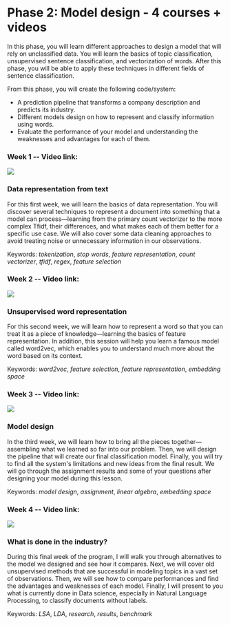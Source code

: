 # Phase 2: Model design - 4 courses + videos

In this phase, you will learn different approaches to design a model that will rely on unclassified data. You will learn the basics of topic classification, unsupervised sentence classification, and vectorization of words. After this phase, you will be able to apply these techniques in different fields of sentence classification.

From this phase, you will create the following code/system:
- A prediction pipeline that transforms a company description and predicts its industry.
- Different models design on how to represent and classify information using words.
- Evaluate the performance of your model and understanding the weaknesses and advantages for each of them.

### Week 1 -- Video link:
[<img src="https://deepnote.com/buttons/try-in-a-jupyter-notebook-white-small.svg">](https://deepnote.com/project/P21031-Industry-project-S1FIR-FFTlGcJuMGQp1GMQ/%2FP21031%2Fphase2%2Flesson_1.ipynb)
### Data representation from text
For this first week, we will learn the basics of data representation. You will discover several techniques to represent a document into something that a model can process—learning from the primary count vectorizer to the more complex Tfidf, their differences, and what makes each of them better for a specific use case. We will also cover some data cleaning approaches to avoid treating noise or unnecessary information in our observations.

Keywords: *tokenization*, *stop words*, *feature representation*, *count vectorizer*, *tfidf*, *regex*, *feature selection*

### Week 2 -- Video link:
[<img src="https://deepnote.com/buttons/try-in-a-jupyter-notebook-white-small.svg">](https://deepnote.com/project/P21031-Industry-project-S1FIR-FFTlGcJuMGQp1GMQ/%2FP21031%2Fphase2%2Flesson_2.ipynb)
### Unsupervised word representation

For this second week, we will learn how to represent a word so that you can treat it as a piece of knowledge—learning the basics of feature representation. In addition, this session will help you learn a famous model called word2vec, which enables you to understand much more about the word based on its context. 

Keywords: *word2vec*, *feature selection*, *feature representation*, *embedding space*

### Week 3 -- Video link:
[<img src="https://deepnote.com/buttons/try-in-a-jupyter-notebook-white-small.svg">](https://deepnote.com/project/P21031-Industry-project-S1FIR-FFTlGcJuMGQp1GMQ/%2FP21031%2Fphase2%2Flesson_3.ipynb)
### Model design

In the third week, we will learn how to bring all the pieces together—assembling what we learned so far into our problem. Then, we will design the pipeline that will create our final classification model. Finally, you will try to find all the system's limitations and new ideas from the final result. We will go through the assignment results and some of your questions after designing your model during this lesson.

Keywords: *model design*, *assignment*, *linear algebra*, *embedding space*

### Week 4 -- Video link:
[<img src="https://deepnote.com/buttons/try-in-a-jupyter-notebook-white-small.svg">](https://deepnote.com/project/P21031-Industry-project-S1FIR-FFTlGcJuMGQp1GMQ/%2FP21031%2Fphase2%2Flesson_4.ipynb)
### What is done in the industry?

During this final week of the program, I will walk you through alternatives to the model we designed and see how it compares. Next, we will cover old unsupervised methods that are successful in modeling topics in a vast set of observations. Then, we will see how to compare performances and find the advantages and weaknesses of each model. Finally, I will present to you what is currently done in Data science, especially in Natural Language Processing, to classify documents without labels.

Keywords: *LSA*, *LDA*, *research*, *results*, *benchmark*